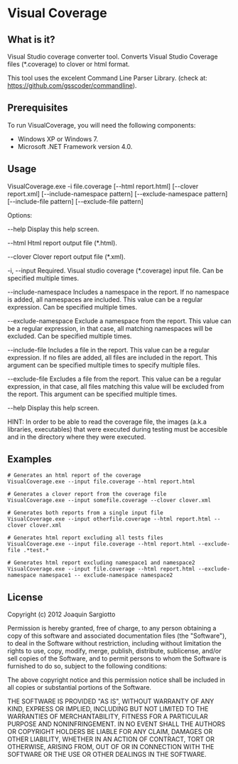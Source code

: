 Visual Coverage
===============

What is it? 
-----------

Visual Studio coverage converter tool. Converts Visual Studio Coverage files (*.coverage) to clover or html format.

This tool uses the excelent Command Line Parser Library.
(check at: https://github.com/gsscoder/commandline).


Prerequisites
-------------
To run VisualCoverage, you will need the following components:

* Windows XP or Windows 7.
* Microsoft .NET Framework version 4.0.


Usage
-----

VisualCoverage.exe -i file.coverage [--html report.html] [--clover report.xml] 
    [--include-namespace pattern] [--exclude-namespace pattern]
    [--include-file pattern] [--exclude-file pattern]

Options:

  --help                Display this help screen.

  --html                Html report output file (*.html).

  --clover              Clover report output file (*.xml).

  -i, --input           Required. Visual studio coverage (*.coverage) input
                        file. Can be specified multiple times.

  --include-namespace   Includes a namespace in the report. If no namespace is
                        added, all namespaces are included. This value can be
                        a regular expression. Can be specified multiple times.

  --exclude-namespace   Exclude a namespace from the report. This value can be
                        a regular expression, in that case, all matching
                        namespaces will be excluded. Can be specified multiple
                        times.

  --include-file        Includes a file in the report. This value can be a
                        regular expression. If no files are added, all files
                        are included in the report. This argument can be
                        specified multiple times to specify multiple files.

  --exclude-file        Excludes a file from the report. This value can be a
                        regular expression, in that case, all files matching
                        this value will be excluded from the report. This
                        argument can be specified multiple times.

  --help                Display this help screen.




HINT: In order to be able to read the coverage file, the images (a.k.a libraries, executables) that were executed during testing must be accesible and in the directory where they were executed.


Examples
--------

    # Generates an html report of the coverage
    VisualCoverage.exe --input file.coverage --html report.html

    # Generates a clover report from the coverage file
    VisualCoverage.exe --input somefile.coverage --clover clover.xml

    # Generates both reports from a single input file
    VisualCoverage.exe --input otherfile.coverage --html report.html --clover clover.xml

    # Generates html report excluding all tests files
    VisualCoverage.exe --input file.coverage --html report.html --exclude-file .*test.*
    
    # Generates html report excluding namespace1 and namespace2
    VisualCoverage.exe --input file.coverage --html report.html --exclude-namespace namespace1 -- exclude-namespace namespace2

License
-------

Copyright (c) 2012 Joaquin Sargiotto

Permission is hereby granted, free of charge, to any person obtaining a copy of this software and associated documentation files (the "Software"), to deal in the Software without restriction, including without limitation the rights to use, copy, modify, merge, publish, distribute, sublicense, and/or sell copies of the Software, and to permit persons to whom the Software is furnished to do so, subject to the following conditions:

The above copyright notice and this permission notice shall be included in all copies or substantial portions of the Software.

THE SOFTWARE IS PROVIDED "AS IS", WITHOUT WARRANTY OF ANY KIND, EXPRESS OR IMPLIED, INCLUDING BUT NOT LIMITED TO THE WARRANTIES OF MERCHANTABILITY, FITNESS FOR A PARTICULAR PURPOSE AND NONINFRINGEMENT. IN NO EVENT SHALL THE AUTHORS OR COPYRIGHT HOLDERS BE LIABLE FOR ANY CLAIM, DAMAGES OR OTHER LIABILITY, WHETHER IN AN ACTION OF CONTRACT, TORT OR OTHERWISE, ARISING FROM, OUT OF OR IN CONNECTION WITH THE SOFTWARE OR THE USE OR OTHER DEALINGS IN THE SOFTWARE.
